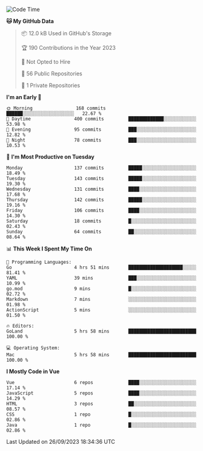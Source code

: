 <!--START_SECTION:waka-->
![Code Time](http://img.shields.io/badge/Code%20Time-889%20hrs%2042%20mins-blue)

**🐱 My GitHub Data** 

> 📦 12.0 kB Used in GitHub's Storage 
 > 
> 🏆 190 Contributions in the Year 2023
 > 
> 🚫 Not Opted to Hire
 > 
> 📜 56 Public Repositories 
 > 
> 🔑 1 Private Repositories 
 > 
**I'm an Early 🐤** 

```text
🌞 Morning                168 commits         ██████░░░░░░░░░░░░░░░░░░░   22.67 % 
🌆 Daytime                400 commits         █████████████░░░░░░░░░░░░   53.98 % 
🌃 Evening                95 commits          ███░░░░░░░░░░░░░░░░░░░░░░   12.82 % 
🌙 Night                  78 commits          ███░░░░░░░░░░░░░░░░░░░░░░   10.53 % 
```
📅 **I'm Most Productive on Tuesday** 

```text
Monday                   137 commits         █████░░░░░░░░░░░░░░░░░░░░   18.49 % 
Tuesday                  143 commits         █████░░░░░░░░░░░░░░░░░░░░   19.30 % 
Wednesday                131 commits         ████░░░░░░░░░░░░░░░░░░░░░   17.68 % 
Thursday                 142 commits         █████░░░░░░░░░░░░░░░░░░░░   19.16 % 
Friday                   106 commits         ████░░░░░░░░░░░░░░░░░░░░░   14.30 % 
Saturday                 18 commits          █░░░░░░░░░░░░░░░░░░░░░░░░   02.43 % 
Sunday                   64 commits          ██░░░░░░░░░░░░░░░░░░░░░░░   08.64 % 
```


📊 **This Week I Spent My Time On** 

```text
💬 Programming Languages: 
Go                       4 hrs 51 mins       ████████████████████░░░░░   81.41 % 
YAML                     39 mins             ███░░░░░░░░░░░░░░░░░░░░░░   10.99 % 
go.mod                   9 mins              █░░░░░░░░░░░░░░░░░░░░░░░░   02.72 % 
Markdown                 7 mins              ░░░░░░░░░░░░░░░░░░░░░░░░░   01.98 % 
ActionScript             5 mins              ░░░░░░░░░░░░░░░░░░░░░░░░░   01.50 % 

🔥 Editors: 
GoLand                   5 hrs 58 mins       █████████████████████████   100.00 % 

💻 Operating System: 
Mac                      5 hrs 58 mins       █████████████████████████   100.00 % 
```

**I Mostly Code in Vue** 

```text
Vue                      6 repos             ████░░░░░░░░░░░░░░░░░░░░░   17.14 % 
JavaScript               5 repos             ████░░░░░░░░░░░░░░░░░░░░░   14.29 % 
HTML                     3 repos             ██░░░░░░░░░░░░░░░░░░░░░░░   08.57 % 
CSS                      1 repo              █░░░░░░░░░░░░░░░░░░░░░░░░   02.86 % 
Java                     1 repo              █░░░░░░░░░░░░░░░░░░░░░░░░   02.86 % 
```




 Last Updated on 26/09/2023 18:34:36 UTC
<!--END_SECTION:waka-->
